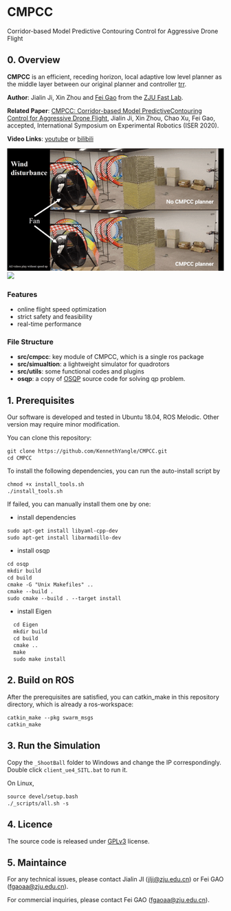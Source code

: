 # CMPCC
Corridor-based Model Predictive Contouring Control for Aggressive Drone Flight

## 0. Overview
**CMPCC** is an efficient, receding horizon, local adaptive low level planner as the middle layer between our original planner and controller [trr](https://github.com/USTfgaoaa/Teach-Repeat-Replan). 

**Author**: Jialin Ji, Xin Zhou and [Fei Gao](https://ustfei.com/) from the [ZJU Fast Lab](www.kivact.com/). 

**Related Paper**: [CMPCC: Corridor-based Model PredictiveContouring Control for Aggressive Drone Flight](https://arxiv.org/abs/2007.03271), Jialin Ji, Xin Zhou, Chao Xu, Fei Gao, accepted, International Symposium on Experimental Robotics (ISER 2020).

**Video Links**: [youtube](https://www.youtube.com/watch?v=_7CzBh-0wQ0) or [bilibili](https://www.bilibili.com/video/BV1cZ4y1u7Ur)

![](figs/1.gif)
![](figs/2.gif)

### Features
-  online flight speed optimization
-  strict safety and feasibility
-  real-time performance
### File Structure
- **src/cmpcc**: key module of CMPCC, which is a single ros package 
- **src/simualtion**: a lightweight simulator for quadrotors 
- **src/utils**: some functional codes and plugins
- **osqp**: a copy of [OSQP](https://osqp.org/) source code for solving qp problem.


## 1. Prerequisites
Our software is developed and tested in Ubuntu 18.04, ROS Melodic. Other version may require minor modification. 

You can clone this repository: 
```
git clone https://github.com/KennethYangle/CMPCC.git
cd CMPCC
```
To install the following dependencies, you can run the auto-install script by
```
chmod +x install_tools.sh
./install_tools.sh
```

If failed, you can manually install them one by one:
- install dependencies
```
sudo apt-get install libyaml-cpp-dev
sudo apt-get install libarmadillo-dev
```

- install osqp
```
cd osqp
mkdir build
cd build
cmake -G "Unix Makefiles" ..
cmake --build .
sudo cmake --build . --target install
```

- install Eigen
```
  cd Eigen
  mkdir build
  cd build
  cmake ..
  make
  sudo make install
```

## 2. Build on ROS
After the prerequisites are satisfied, you can catkin_make in this repository directory, which is already a ros-workspace:
```
catkin_make --pkg swarm_msgs
catkin_make
``` 

## 3. Run the Simulation
Copy the `_ShootBall` folder to Windows and change the IP correspondingly. Double click `client_ue4_SITL.bat` to run it.

On Linux,
```
source devel/setup.bash
./_scripts/all.sh -s
```

## 4. Licence
The source code is released under [GPLv3](http://www.gnu.org/licenses/) license.

## 5. Maintaince

For any technical issues, please contact Jialin JI (jlji@zju.edu.cn) or Fei GAO (fgaoaa@zju.edu.cn).

For commercial inquiries, please contact Fei GAO (fgaoaa@zju.edu.cn).
